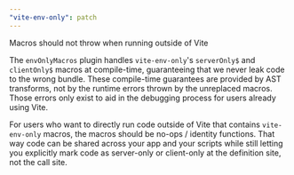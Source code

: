 ```yaml
---
"vite-env-only": patch
---
```


Macros should not throw when running outside of Vite

The `envOnlyMacros` plugin handles `vite-env-only`'s `serverOnly$` and `clientOnly$` macros
at compile-time, guaranteeing that we never leak code to the wrong bundle.
These compile-time guarantees are provided by AST transforms, not by the runtime
errors thrown by the unreplaced macros.
Those errors only exist to aid in the debugging process for users already using Vite.

For users who want to directly run code outside of Vite that contains `vite-env-only` macros,
the macros should be no-ops / identity functions.
That way code can be shared across your app and your scripts while still letting you explicitly mark code as server-only or client-only at the definition site, not the call site.
